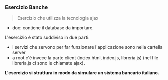 ### Esercizio Banche 
> Esercizio che utilizza la tecnologia ajax 
* doc: contiene il database da importare.

L'esercizio è stato suddiviso in due parti: 
* i servizi che servono per far funzionare l'applicazione sono nella cartella server
* a root c'è invece la parte client (index.html, index.js, libreria.js) (nel file libreria.js ci sono le chiamate ajax).

**L'esercizio si struttura in modo da simulare un sistema bancario italiano.**
